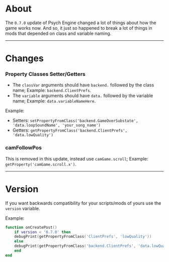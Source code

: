 # About
The `0.7.0` update of Psych Engine changed a lot of things about how the game works now. And so, it just so happened to break a lot of things in mods that depended on class and variable naming.

***

# Changes
### Property Classes Setter/Getters
- The `classVar` arguments should have `backend.` followed by the class name; Example: `backend.ClientPrefs`.
- The `variable` arguments should have `data.` followed by the variable name; Example: `data.variableNameHere`.

Example:
- Setters: `setPropertyFromClass('backend.GameOverSubstate', 'data.loopSoundName', 'your_song_name')`
- Getters: `getPropertyFromClass('backend.ClientPrefs', 'data.lowQuality')`

### camFollowPos
This is removed in this update, instead use `camGame.scroll`; Example: `getProperty('camGame.scroll.x')`.

***

# Version
If you want backwards compatibility for your scripts/mods of yours use the `version` variable.

Example:
```lua
function onCreatePost()
    if version < '0.7.0' then
	debugPrint(getPropertyFromClass('ClientPrefs', 'lowQuality'))
    else
	debugPrint(getPropertyFromClass('backend.ClientPrefs', 'data.lowQuality'))
    end
end
```